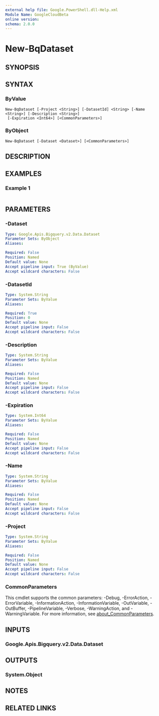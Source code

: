 ```yaml
---
external help file: Google.PowerShell.dll-Help.xml
Module Name: GoogleCloudBeta
online version:
schema: 2.0.0
---
```


# New-BqDataset

## SYNOPSIS


## SYNTAX

### ByValue
```
New-BqDataset [-Project <String>] [-DatasetId] <String> [-Name <String>] [-Description <String>]
 [-Expiration <Int64>] [<CommonParameters>]
```

### ByObject
```
New-BqDataset [-Dataset <Dataset>] [<CommonParameters>]
```

## DESCRIPTION


## EXAMPLES

### Example 1
```powershell

```



## PARAMETERS

### -Dataset


```yaml
Type: Google.Apis.Bigquery.v2.Data.Dataset
Parameter Sets: ByObject
Aliases:

Required: False
Position: Named
Default value: None
Accept pipeline input: True (ByValue)
Accept wildcard characters: False
```

### -DatasetId


```yaml
Type: System.String
Parameter Sets: ByValue
Aliases:

Required: True
Position: 0
Default value: None
Accept pipeline input: False
Accept wildcard characters: False
```

### -Description


```yaml
Type: System.String
Parameter Sets: ByValue
Aliases:

Required: False
Position: Named
Default value: None
Accept pipeline input: False
Accept wildcard characters: False
```

### -Expiration


```yaml
Type: System.Int64
Parameter Sets: ByValue
Aliases:

Required: False
Position: Named
Default value: None
Accept pipeline input: False
Accept wildcard characters: False
```

### -Name


```yaml
Type: System.String
Parameter Sets: ByValue
Aliases:

Required: False
Position: Named
Default value: None
Accept pipeline input: False
Accept wildcard characters: False
```

### -Project


```yaml
Type: System.String
Parameter Sets: ByValue
Aliases:

Required: False
Position: Named
Default value: None
Accept pipeline input: False
Accept wildcard characters: False
```

### CommonParameters
This cmdlet supports the common parameters: -Debug, -ErrorAction, -ErrorVariable, -InformationAction, -InformationVariable, -OutVariable, -OutBuffer, -PipelineVariable, -Verbose, -WarningAction, and -WarningVariable. For more information, see [about_CommonParameters](http://go.microsoft.com/fwlink/?LinkID=113216).

## INPUTS

### Google.Apis.Bigquery.v2.Data.Dataset

## OUTPUTS

### System.Object
## NOTES

## RELATED LINKS
